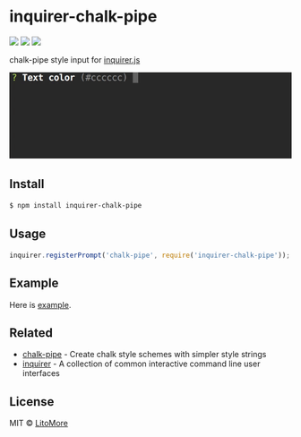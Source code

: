 # inquirer-chalk-pipe

[![](https://img.shields.io/npm/v/inquirer-chalk-pipe.svg)](https://www.npmjs.com/package/inquirer-chalk-pipe)
[![](https://img.shields.io/npm/l/inquirer-chalk-pipe.svg)](https://github.com/LitoMore/inquirer-chalk-pipe/blob/master/LICENSE)
[![](https://img.shields.io/badge/code_style-XO-5ed9c7.svg)](https://github.com/sindresorhus/xo)

chalk-pipe style input for [inquirer.js](https://github.com/SBoudrias/Inquirer.js)

![](https://raw.githubusercontent.com/LitoMore/inquirer-chalk-pipe/master/screenshot.gif)

## Install

```bash
$ npm install inquirer-chalk-pipe
```

## Usage

```javascript
inquirer.registerPrompt('chalk-pipe', require('inquirer-chalk-pipe'));
```

## Example

Here is [example](https://github.com/LitoMore/inquirer-chalk-pipe/blob/master/example.js).

## Related

- [chalk-pipe](https://github.com/LitoMore/chalk-pipe) - Create chalk style schemes with simpler style strings
- [inquirer](https://github.com/SBoudrias/Inquirer.js) - A collection of common interactive command line user interfaces

## License

MIT © [LitoMore](https://github.com/LitoMore)
